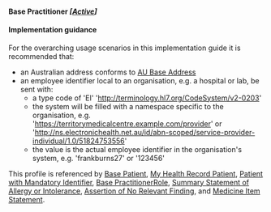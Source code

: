 #### Base Practitioner *[[Active](http://hl7.org/fhir/stu3/valueset-publication-status.html)]*

#### Implementation guidance
For the overarching usage scenarios in this implementation guide it is recommended that:
* an Australian address conforms to [AU Base Address](http://hl7.org.au/fhir/base/aubase1.1/StructureDefinition-au-address.html)
* an employee identifier local to an organisation, e.g. a hospital or lab, be sent with:
  * a type code of 'EI' 'http://terminology.hl7.org/CodeSystem/v2-0203'
  * the system will be filled with a namespace specific to the organisation, e.g. 'https://territorymedicalcentre.example.com/provider' or 'http://ns.electronichealth.net.au/id/abn-scoped/service-provider-individual/1.0/51824753556'
  * the value is the actual employee identifier in the organisation's system, e.g. 'frankburns27' or '123456'
  
This profile is referenced by [Base Patient](http://ns.electronichealth.net.au/ci/fhir/3.0/StructureDefinition/patient-dh-base-1), [My Health Record Patient](http://ns.electronichealth.net.au/ci/fhir/3.0/StructureDefinition/patient-mhr-1), [Patient with Mandatory Identifier](http://ns.electronichealth.net.au/ci/fhir/3.0/StructureDefinition/patient-ident-1),
[Base PractitionerRole](http://ns.electronichealth.net.au/ci/fhir/3.0/StructureDefinition/practitionerrole-dh-base-1), 
[Summary Statement of Allergy or Intolerance](http://ns.electronichealth.net.au/ci/fhir/3.0/StructureDefinition/allergyintolerance-summary-1),
[Assertion of No Relevant Finding](http://ns.electronichealth.net.au/ci/fhir/3.0/StructureDefinition/observation-norelevantfinding-1),
and [Medicine Item Statement](http://ns.electronichealth.net.au/ci/fhir/3.0/StructureDefinition/medicationstatement-detailed-1).
